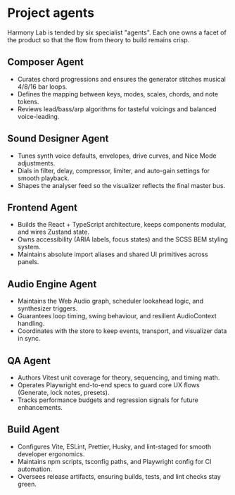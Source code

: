 # Project agents

Harmony Lab is tended by six specialist "agents". Each one owns a facet of the product so that the flow from theory to build remains crisp.

## Composer Agent

- Curates chord progressions and ensures the generator stitches musical 4/8/16 bar loops.
- Defines the mapping between keys, modes, scales, chords, and note tokens.
- Reviews lead/bass/arp algorithms for tasteful voicings and balanced voice-leading.

## Sound Designer Agent

- Tunes synth voice defaults, envelopes, drive curves, and Nice Mode adjustments.
- Dials in filter, delay, compressor, limiter, and auto-gain settings for smooth playback.
- Shapes the analyser feed so the visualizer reflects the final master bus.

## Frontend Agent

- Builds the React + TypeScript architecture, keeps components modular, and wires Zustand state.
- Owns accessibility (ARIA labels, focus states) and the SCSS BEM styling system.
- Maintains absolute import aliases and shared UI primitives across panels.

## Audio Engine Agent

- Maintains the Web Audio graph, scheduler lookahead logic, and synthesizer triggers.
- Guarantees loop timing, swing behaviour, and resilient AudioContext handling.
- Coordinates with the store to keep events, transport, and visualizer data in sync.

## QA Agent

- Authors Vitest unit coverage for theory, sequencing, and timing math.
- Operates Playwright end-to-end specs to guard core UX flows (Generate, lock notes, presets).
- Tracks performance budgets and regression signals for future enhancements.

## Build Agent

- Configures Vite, ESLint, Prettier, Husky, and lint-staged for smooth developer ergonomics.
- Maintains npm scripts, tsconfig paths, and Playwright config for CI automation.
- Oversees release artifacts, ensuring builds, tests, and lint checks stay green.

